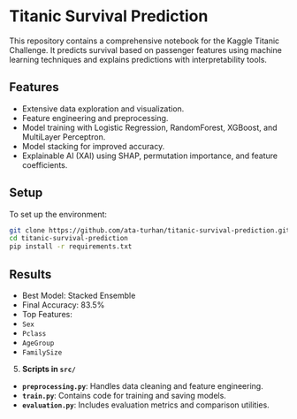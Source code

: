 # Titanic Survival Prediction

This repository contains a comprehensive notebook for the Kaggle Titanic Challenge. It predicts survival based on passenger features using machine learning techniques and explains predictions with interpretability tools.

## Features
- Extensive data exploration and visualization.
- Feature engineering and preprocessing.
- Model training with Logistic Regression, RandomForest, XGBoost, and MultiLayer Perceptron.
- Model stacking for improved accuracy.
- Explainable AI (XAI) using SHAP, permutation importance, and feature coefficients.

## Setup
To set up the environment:
```bash
git clone https://github.com/ata-turhan/titanic-survival-prediction.git
cd titanic-survival-prediction
pip install -r requirements.txt
```


## Results
- Best Model: Stacked Ensemble
- Final Accuracy: 83.5%
- Top Features:
- `Sex`
- `Pclass`
- `AgeGroup`
- `FamilySize`

5. **Scripts in `src/`**
- **`preprocessing.py`**: Handles data cleaning and feature engineering.
- **`train.py`**: Contains code for training and saving models.
- **`evaluation.py`**: Includes evaluation metrics and comparison utilities.
